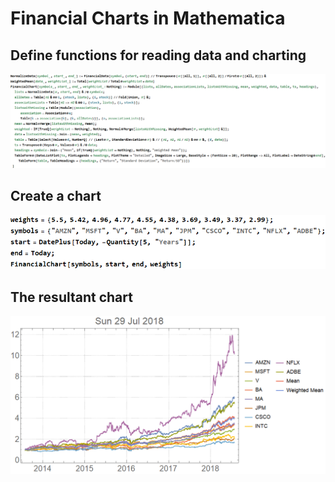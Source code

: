 # Financial Charts in Mathematica

## Define functions for reading data and charting
![Charts](HTMLFiles/portfolio_1.gif)

## Create a chart
![Charts](HTMLFiles/portfolio_2.gif)

## The resultant chart
![Charts](HTMLFiles/portfolio_3.gif)
